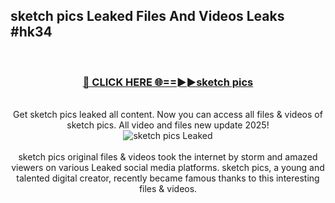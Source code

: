 ## sketch pics Leaked Files And Videos Leaks #hk34
<br>
<div align="center">
<h3><a href="https://watchclip.my.id/sketch pics" rel="nofollow">🔴 CLICK HERE 🌐==►►sketch pics</a></h3>
<br>
Get sketch pics leaked all content. Now you can access all files & videos of sketch pics. All video and files new update 2025!
<br>
<a href="https://watchclip.my.id/sketch pics" rel="nofollow" data-target="animated-image.originalLink"><img src="https://i.ibb.co.com/WyWwxjT/player-gif2.gif" alt="sketch pics Leaked" style="max-width: 100%; display: inline-block;" data-target="animated-image.originalImage"></a>
<br><br>
sketch pics original files & videos took the internet by storm and amazed viewers on various Leaked social media platforms. sketch pics, a young and talented digital creator, recently became famous thanks to this interesting files & videos.
</div>
<br>